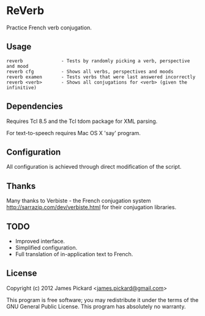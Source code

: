 # ReVerb

  Practice French verb conjugation.

## Usage

    reverb              - Tests by randomly picking a verb, perspective and mood
    reverb cfg          - Shows all verbs, perspectives and moods
    reverb examen       - Tests verbs that were last answered incorrectly
    reverb <verb>       - Shows all conjugations for <verb> (given the infinitive)

## Dependencies

  Requires Tcl 8.5 and the Tcl tdom package for XML parsing.

  For text-to-speech requires Mac OS X 'say' program.

## Configuration

  All configuration is achieved through direct modification of the script.

## Thanks

  Many thanks to Verbiste - the French conjugation system 
  http://sarrazip.com/dev/verbiste.html for their conjugation libraries.

## TODO

  * Improved interface.
  * Simplified configuration.
  * Full translation of in-application text to French.

## License

  Copyright (c) 2012 James Pickard &lt;james.pickard@gmail.com&gt;

  This program is free software; you may redistribute it under the
  terms of the GNU General Public License.  This program has absolutely
  no warranty.
